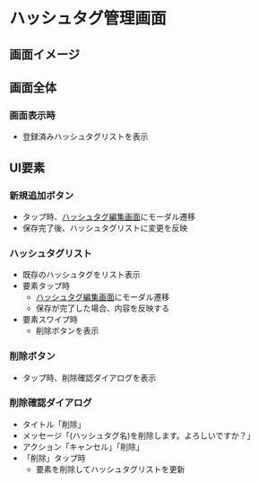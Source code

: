 # ハッシュタグ管理画面

## 画面イメージ



## 画面全体

### 画面表示時
- 登録済みハッシュタグリストを表示

## UI要素

### 新規追加ボタン
- タップ時、[ハッシュタグ編集画面](./ハッシュタグ編集画面.md)にモーダル遷移
- 保存完了後、ハッシュタグリストに変更を反映

### ハッシュタグリスト
- 既存のハッシュタグをリスト表示
- 要素タップ時
  - [ハッシュタグ編集画面](./ハッシュタグ編集画面.md)にモーダル遷移
  - 保存が完了した場合、内容を反映する
- 要素スワイプ時
  - 削除ボタンを表示

### 削除ボタン
- タップ時、削除確認ダイアログを表示

### 削除確認ダイアログ
- タイトル「削除」
- メッセージ「(ハッシュタグ名)を削除します。よろしいですか？」
- アクション「キャンセル」「削除」
- 「削除」タップ時
  - 要素を削除してハッシュタグリストを更新

